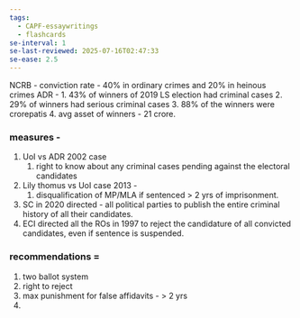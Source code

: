 ```yaml
---
tags:
  - CAPF-essaywritings
  - flashcards
se-interval: 1
se-last-reviewed: 2025-07-16T02:47:33
se-ease: 2.5
---
```

NCRB - conviction rate - 40% in ordinary crimes and 20% in heinous crimes
ADR - 
	1. 43% of winners of 2019 LS election had criminal cases
	2. 29% of winners had serious criminal cases
	3. 88% of the winners were crorepatis
	4. avg asset of winners - 21 crore.

### measures - 
1. UoI vs ADR 2002 case
	1. right to know about any criminal cases pending against the electoral candidates
2. Lily thomus vs UoI case 2013 - 
	1. disqualification of MP/MLA if sentenced > 2 yrs of imprisonment.
3. SC in 2020 directed - all political parties to publish the entire criminal history of all their candidates.
4. ECI directed all the ROs in 1997 to reject the candidature of all convicted candidates, even if sentence is suspended.
### recommendations = 
1. two ballot system
2. right to reject
3. max punishment for false affidavits - > 2 yrs
4. 